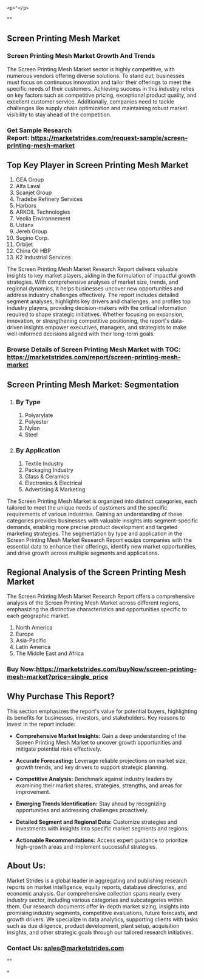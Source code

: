     <p>"</p>
<p>""</p>
<h2>Screen Printing Mesh Market</h2>
<h3>Screen Printing Mesh Market Growth And Trends</h3>
<p>The Screen Printing Mesh Market sector is highly competitive, with numerous vendors offering diverse solutions. To stand out, businesses must focus on continuous innovation and tailor their offerings to meet the specific needs of their customers. Achieving success in this industry relies on key factors such as competitive pricing, exceptional product quality, and excellent customer service. Additionally, companies need to tackle challenges like supply chain optimization and maintaining robust market visibility to stay ahead of the competition.</p>
<h3><strong>Get Sample Research Report:</strong>&nbsp;<a href="https://marketstrides.com/request-sample/screen-printing-mesh-market">https://marketstrides.com/request-sample/screen-printing-mesh-market</a></h3>
<h2>Top Key Player in Screen Printing Mesh Market</h2>
<ol>
<li>GEA Group</li>
<li>Alfa Laval</li>
<li>Scanjet Group</li>
<li>Tradebe Refinery Services</li>
<li>Harbors</li>
<li>ARKOIL Technologies</li>
<li>Veolia Environnement</li>
<li>Ustanx</li>
<li>Jereh Group</li>
<li>Sugino Corp.</li>
<li>Orbijet</li>
<li>China Oil HBP</li>
<li>K2 Industrial Services</li>
</ol>
<p>The Screen Printing Mesh Market Research Report delivers valuable insights to key market players, aiding in the formulation of impactful growth strategies. With comprehensive analyses of market size, trends, and regional dynamics, it helps businesses uncover new opportunities and address industry challenges effectively. The report includes detailed segment analyses, highlights key drivers and challenges, and profiles top industry players, providing decision-makers with the critical information required to shape strategic initiatives. Whether focusing on expansion, innovation, or strengthening competitive positioning, the report's data-driven insights empower executives, managers, and strategists to make well-informed decisions aligned with their long-term goals.</p>
<h3><strong>Browse Details of Screen Printing Mesh Market with TOC:</strong> <a href="https://marketstrides.com/report/screen-printing-mesh-market">https://marketstrides.com/report/screen-printing-mesh-market</a></h3>
<h2>Screen Printing Mesh Market: Segmentation</h2>
<ol>
<li>
<h3>By Type</h3>
<ol>
<li>Polyarylate</li>
<li>Polyester</li>
<li>Nylon</li>
<li>Steel</li>
</ol>
</li>
<li>
<h3>By Application</h3>
<ol>
<li>Textile Industry</li>
<li>Packaging Industry</li>
<li>Glass &amp; Ceramics</li>
<li>Electronics &amp; Electrical</li>
<li>Advertising &amp; Marketing</li>
</ol>
</li>
</ol>
<p>The Screen Printing Mesh Market is organized into distinct categories, each tailored to meet the unique needs of customers and the specific requirements of various industries. Gaining an understanding of these categories provides businesses with valuable insights into segment-specific demands, enabling more precise product development and targeted marketing strategies. The segmentation by type and application in the Screen Printing Mesh Market Research Report equips companies with the essential data to enhance their offerings, identify new market opportunities, and drive growth across multiple segments and applications.</p>
<h2>Regional Analysis of the Screen Printing Mesh Market</h2>
<p>The Screen Printing Mesh Market Research Report offers a comprehensive analysis of the Screen Printing Mesh Market across different regions, emphasizing the distinctive characteristics and opportunities specific to each geographic market.</p>
<ol>
<li>North America</li>
<li>Europe</li>
<li>Asia-Pacific</li>
<li>Latin America</li>
<li>The Middle East and Africa</li>
</ol>
<h3><strong>Buy Now:<a href="https://marketstrides.com/buyNow/screen-printing-mesh-market?price=single_price">https://marketstrides.com/buyNow/screen-printing-mesh-market?price=single_price</a></strong></h3>
<h2>Why Purchase This Report?</h2>
<p>This section emphasizes the report's value for potential buyers, highlighting its benefits for businesses, investors, and stakeholders. Key reasons to invest in the report include:</p>
<ul>
<li><strong>Comprehensive Market Insights:</strong> Gain a deep understanding of the Screen Printing Mesh Market to uncover growth opportunities and mitigate potential risks effectively.</li>
</ul>
<ul>
<li><strong>Accurate Forecasting:</strong> Leverage reliable projections on market size, growth trends, and key drivers to support strategic planning.</li>
</ul>
<ul>
<li><strong>Competitive Analysis:</strong> Benchmark against industry leaders by examining their market shares, strategies, strengths, and areas for improvement.</li>
</ul>
<ul>
<li><strong>Emerging Trends Identification:</strong> Stay ahead by recognizing opportunities and addressing challenges proactively.</li>
</ul>
<ul>
<li><strong>Detailed Segment and Regional Data:</strong> Customize strategies and investments with insights into specific market segments and regions.</li>
</ul>
<ul>
<li><strong>Actionable Recommendations:</strong> Access expert guidance to prioritize high-growth areas and implement successful strategies.</li>
</ul>
<h2>About Us:</h2>
<p>Market Strides is a global leader in aggregating and publishing research reports on market intelligence, equity reports, database directories, and economic analysis. Our comprehensive collection spans nearly every industry sector, including various categories and subcategories within them. Our research documents offer in-depth market sizing, insights into promising industry segments, competitive evaluations, future forecasts, and growth drivers. We specialize in data analytics, supporting clients with tasks such as due diligence, product development, plant setup, acquisition insights, and other strategic goals through our tailored research initiatives.</p>
<h3><strong>Contact Us: <a href="mailto:sales@marketstrides.com">sales@marketstrides.com</a></strong></h3>
<p>""</p>
<p>"</p>
